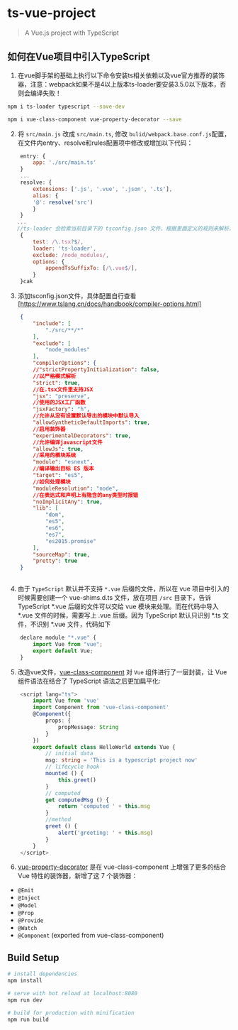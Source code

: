 # ts-vue-project

> A Vue.js project with TypeScript

## 如何在Vue项目中引入TypeScript
1. 在vue脚手架的基础上执行以下命令安装ts相关依赖以及vue官方推荐的装饰器，注意：webpack如果不是4以上版本ts-loader要安装3.5.0以下版本，否则会编译失败！

```bash
npm i ts-loader typescript --save-dev

npm i vue-class-component vue-property-decorator --save
```

2. 将 `src/main.js` 改成 `src/main.ts`, 修改 `bulid/webpack.base.conf.js`配置，在文件内entry、resolve和rules配置项中修改或增加以下代码：
```js
    entry: {
        app: './src/main.ts'
    }
    ...
    resolve: {
        extensions: ['.js', '.vue', '.json', '.ts'],
        alias: {
        '@': resolve('src')
        }
    }
   ...
   //ts-loader 会检索当前目录下的 tsconfig.json 文件，根据里面定义的规则来解析.ts文件（就跟.babelrc的作用一样）
    {
        test: /\.tsx?$/,
        loader: 'ts-loader',
        exclude: /node_modules/,
        options: {
            appendTsSuffixTo: [/\.vue$/],
        }
    }cak
```
3. 添加tsconfig.json文件，具体配置自行查看[https://www.tslang.cn/docs/handbook/compiler-options.html]
```json
    {
        "include": [
            "./src/**/*"
        ],
        "exclude": [
            "node_modules"
        ],
        "compilerOptions": {
        //"strictPropertyInitialization": false,
        //以严格模式解析
        "strict": true,
        //在.tsx文件里支持JSX
        "jsx": "preserve",
        //使用的JSX工厂函数
        "jsxFactory": "h",
        //允许从没有设置默认导出的模块中默认导入
        "allowSyntheticDefaultImports": true,
        //启用装饰器
        "experimentalDecorators": true,
        //允许编译javascript文件
        "allowJs": true,
        //采用的模块系统
        "module": "esnext",
        //编译输出目标 ES 版本
        "target": "es5",
        //如何处理模块
        "moduleResolution": "node",
        //在表达式和声明上有隐含的any类型时报错
        "noImplicitAny": true,
        "lib": [
            "dom",
            "es5",
            "es6",
            "es7",
            "es2015.promise"
        ],
        "sourceMap": true,
        "pretty": true
    }
  
```
4. 由于 `TypeScript` 默认并不支持 `*.vue` 后缀的文件，所以在 vue 项目中引入的时候需要创建一个 vue-shims.d.ts 文件，放在项目 `/src` 目录下，告诉 TypeScript *.vue 后缀的文件可以交给 vue 模块来处理。而在代码中导入 *.vue 文件的时候，需要写上 .vue 后缀。因为 TypeScript 默认只识别 *.ts 文件，不识别 *.vue 文件，代码如下

```js
    declare module "*.vue" {
        import Vue from "vue";
        export default Vue;
    }
```

5. 改造vue文件，[vue-class-component](https://github.com/vuejs/vue-class-component) 对 `Vue` 组件进行了一层封装，让 Vue 组件语法在结合了 TypeScript 语法之后更加扁平化:

```ts
    <script lang="ts">
        import Vue from 'vue'
        import Component from 'vue-class-component'
        @Component({
            props: {
                propMessage: String
            }
        })
        export default class HelloWorld extends Vue {
            // initial data
            msg: string = 'This is a typescript project now'
            // lifecycle hook
            mounted () {
                this.greet()
            }
            // computed
            get computedMsg () {
                return 'computed ' + this.msg
            }
            //method
            greet () {
                alert('greeting: ' + this.msg)
            }    
        }
    </script>
```
6. [vue-property-decorator](https://github.com/kaorun343/vue-property-decorator) 是在 vue-class-component 上增强了更多的结合 Vue 特性的装饰器，新增了这 7 个装饰器：
* `@Emit`
* `@Inject`
* `@Model`
* `@Prop`
* `@Provide`
* `@Watch`
* `@Component` (exported from vue-class-component)

## Build Setup

``` bash
# install dependencies
npm install

# serve with hot reload at localhost:8080
npm run dev

# build for production with minification
npm run build

```